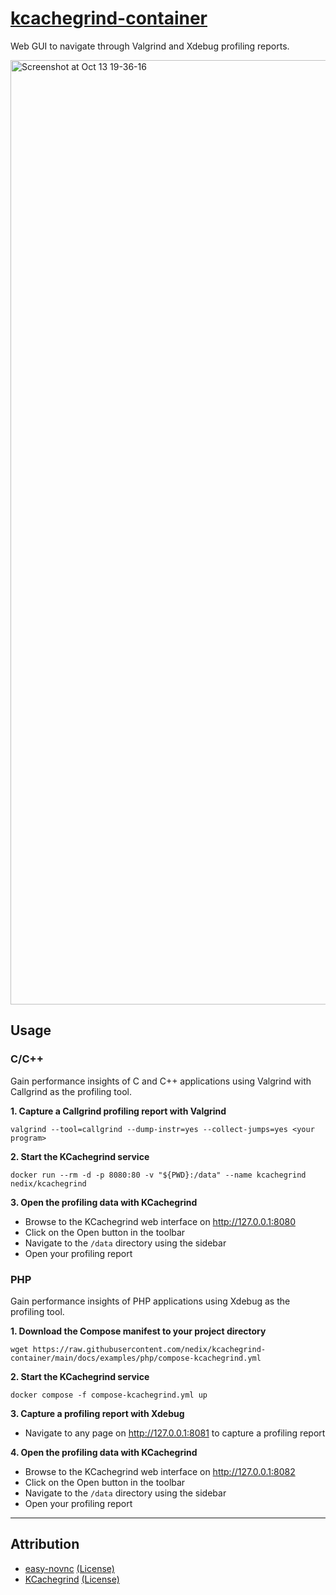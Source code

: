 # [kcachegrind-container](https://github.com/nedix/kcachegrind-container)

Web GUI to navigate through Valgrind and Xdebug profiling reports.

<img width="1511" alt="Screenshot at Oct 13 19-36-16" src="https://github.com/user-attachments/assets/dd4cc5f1-5c61-4837-95a0-4365554df631">

## Usage

### C/C++

Gain performance insights of C and C++ applications using Valgrind with Callgrind as the profiling tool.

**1. Capture a Callgrind profiling report with Valgrind**

```shell
valgrind --tool=callgrind --dump-instr=yes --collect-jumps=yes <your program>
```

**2. Start the KCachegrind service**

```shell
docker run --rm -d -p 8080:80 -v "${PWD}:/data" --name kcachegrind nedix/kcachegrind
```

**3. Open the profiling data with KCachegrind**

- Browse to the KCachegrind web interface on http://127.0.0.1:8080
- Click on the Open button in the toolbar
- Navigate to the `/data` directory using the sidebar
- Open your profiling report

### PHP

Gain performance insights of PHP applications using Xdebug as the profiling tool.


**1. Download the Compose manifest to your project directory**

```shell
wget https://raw.githubusercontent.com/nedix/kcachegrind-container/main/docs/examples/php/compose-kcachegrind.yml
```

**2. Start the KCachegrind service**

```shell
docker compose -f compose-kcachegrind.yml up
```

**3. Capture a profiling report with Xdebug**

- Navigate to any page on http://127.0.0.1:8081 to capture a profiling report

**4. Open the profiling data with KCachegrind**

- Browse to the KCachegrind web interface on http://127.0.0.1:8082
- Click on the Open button in the toolbar
- Navigate to the `/data` directory using the sidebar
- Open your profiling report

<hr>

## Attribution

- [easy-novnc] [(License)](https://raw.githubusercontent.com/pgaskin/easy-novnc/master/LICENSE.md)
- [KCachegrind] [(License)](https://github.com/KDE/kcachegrind/tree/master/LICENSES)

[easy-novnc]: https://github.com/pgaskin/easy-novnc
[KCachegrind]: https://github.com/KDE/kcachegrind
